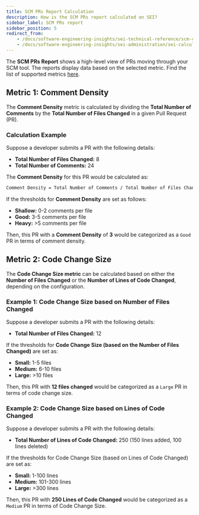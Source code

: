 ```yaml
---
title: SCM PRs Report Calculation
description: How is the SCM PRs report calculated on SEI?
sidebar_label: SCM PRs report
sidebar_position: 5
redirect_from:
    - /docs/software-engineering-insights/sei-technical-reference/scm-calculation/scm-reports-calculation/scm-prs-report
    - /docs/software-engineering-insights/sei-administration/sei-calculations/scm/scm-reports-calculation/scm-prs-report
---
```


The **SCM PRs Report** shows a high-level view of PRs moving through your SCM tool. The reports display data based on the selected metric. Find the list of supported metrics [here](/docs/software-engineering-insights/propelo-sei/analytics-and-reporting/productivity/developer-insights#scm-prs-report).

## Metric 1: Comment Density

The **Comment Density** metric is calculated by dividing the **Total Number of Comments** by the **Total Number of Files Changed** in a given Pull Request (PR).

### Calculation Example

Suppose a developer submits a PR with the following details:

* **Total Number of Files Changed:** 8
* **Total Number of Comments:** 24

The **Comment Density** for this PR would be calculated as:

```bash
Comment Density = Total Number of Comments / Total Number of Files Changed = 24 / 8 = 3
```

If the thresholds for **Comment Density** are set as follows:

* **Shallow:** 0-2 comments per file
* **Good:** 3-5 comments per file
* **Heavy:** >5 comments per file

Then, this PR with a **Comment Density** of **3** would be categorized as a `Good` PR in terms of comment density.

## Metric 2: Code Change Size

The **Code Change Size metric** can be calculated based on either the **Number of Files Changed** or the **Number of Lines of Code Changed**, depending on the configuration.

### Example 1: Code Change Size based on Number of Files Changed

Suppose a developer submits a PR with the following details:

* **Total Number of Files Changed:** 12

If the thresholds for **Code Change Size (based on the Number of Files Changed)** are set as:

* **Small:** 1-5 files
* **Medium:** 6-10 files
* **Large:** >10 files

Then, this PR with **12 files changed** would be categorized as a `Large` PR in terms of code change size.

### Example 2: Code Change Size based on Lines of Code Changed

Suppose a developer submits a PR with the following details:

* **Total Number of Lines of Code Changed:** 250 (150 lines added, 100 lines deleted)

If the thresholds for Code Change Size (based on Lines of Code Changed) are set as:

* **Small:** 1-100 lines
* **Medium:** 101-300 lines
* **Large:** >300 lines

Then, this PR with **250 Lines of Code Changed** would be categorized as a `Medium` PR in terms of Code Change Size.